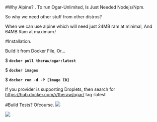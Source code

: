 #Why Alpine? .
To run Ogar-Unlimited, Is Just Needed Nodejs/Npm. 

So why we need other stuff from other distros? 

When we can use alpine which will need just 24MB ram at minimal, And 64MB Ram at maximum.!

#Installation. 

Build it from Docker File, Or...

$ **`docker pull theraw/ogar:latest`**

$ **`docker images`**

$ **`docker run -d -P [Image ID]`**

If you provider is supporting Droplets, then search for https://hub.docker.com/r/theraw/ogar/ tag :latest

#Build Tests? Ofcourse.
![](http://image.prntscr.com/image/d97d9dcd4942480488ed4708bb880124.png)

![](http://image.prntscr.com/image/544ee0ef07f7421aa45d5feabc22b335.png)
